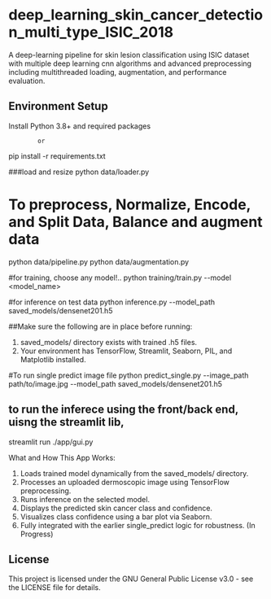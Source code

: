 # deep_learning_skin_cancer_detection_multi_type_ISIC_2018

A deep-learning pipeline for skin lesion classification using ISIC dataset with multiple deep learning cnn algorithms and advanced preprocessing including multithreaded loading, augmentation, and performance evaluation.

## Environment Setup

Install Python 3.8+ and required packages 

            or

pip install -r requirements.txt

###load and resize
python data/loader.py

# To preprocess, Normalize, Encode, and Split Data, Balance and augment data
python data/pipeline.py
python data/augmentation.py



#for training, choose any model!..
python training/train.py --model <model_name>

#for inference on test data
python inference.py --model_path saved_models/densenet201.h5

##Make sure the following are in place before running:
1. saved_models/ directory exists with trained .h5 files.
2. Your environment has TensorFlow, Streamlit, Seaborn, PIL, and Matplotlib installed.


#To run single predict image file
python predict_single.py --image_path path/to/image.jpg --model_path saved_models/densenet201.h5



## to run the inferece using the front/back end, uisng the streamlit lib,
streamlit run ./app/gui.py

What and How This App Works:
1. Loads trained model dynamically from the saved_models/ directory.
2. Processes an uploaded dermoscopic image using TensorFlow preprocessing.
3. Runs inference on the selected model.
4. Displays the predicted skin cancer class and confidence.
5. Visualizes class confidence using a bar plot via Seaborn.
6. Fully integrated with the earlier single_predict logic for robustness. (In Progress)


## License
This project is licensed under the GNU General Public License v3.0 - see the LICENSE file for details.
